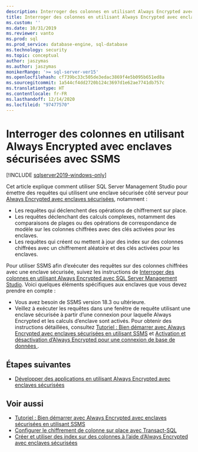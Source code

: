 ```yaml
---
description: Interroger des colonnes en utilisant Always Encrypted avec enclaves sécurisées avec SSMS
title: Interroger des colonnes en utilisant Always Encrypted avec enclaves sécurisées avec SSMS | Microsoft Docs
ms.custom: ''
ms.date: 10/31/2019
ms.reviewer: vanto
ms.prod: sql
ms.prod_service: database-engine, sql-database
ms.technology: security
ms.topic: conceptual
author: jaszymas
ms.author: jaszymas
monikerRange: '>= sql-server-ver15'
ms.openlocfilehash: cf739bc33c505de3edac3869f4e5b095b651ed8a
ms.sourcegitcommit: 1a544cf4dd2720b124c3697d1e62ae7741db757c
ms.translationtype: HT
ms.contentlocale: fr-FR
ms.lasthandoff: 12/14/2020
ms.locfileid: "97477570"
---
```

# <a name="query-columns-using-always-encrypted-with-secure-enclaves-with-ssms"></a>Interroger des colonnes en utilisant Always Encrypted avec enclaves sécurisées avec SSMS
[!INCLUDE [sqlserver2019-windows-only](../../../includes/applies-to-version/sqlserver2019-windows-only.md)]

Cet article explique comment utiliser SQL Server Management Studio pour émettre des requêtes qui utilisent une enclave sécurisée côté serveur pour [Always Encrypted avec enclaves sécurisées](always-encrypted-enclaves.md), notamment :
- Les requêtes qui déclenchent des opérations de chiffrement sur place.
- Les requêtes déclenchant des calculs complexes, notamment des comparaisons de plages ou des opérations de correspondance de modèle sur les colonnes chiffrées avec des clés activées pour les enclaves.
- Les requêtes qui créent ou mettent à jour des index sur des colonnes chiffrées avec un chiffrement aléatoire et des clés activées pour les enclaves.  

Pour utiliser SSMS afin d’exécuter des requêtes sur des colonnes chiffrées avec une enclave sécurisée, suivez les instructions de [Interroger des colonnes en utilisant Always Encrypted avec SQL Server Management Studio](always-encrypted-query-columns-ssms.md). Voici quelques éléments spécifiques aux enclaves que vous devez prendre en compte :

- Vous avez besoin de SSMS version 18.3 ou ultérieure.
- Veillez à exécuter les requêtes dans une fenêtre de requête utilisant une enclave sécurisée à partir d’une connexion pour laquelle Always Encrypted et les calculs d’enclave sont activés. Pour obtenir des instructions détaillées, consultez [Tutoriel : Bien démarrer avec Always Encrypted avec enclaves sécurisées en utilisant SSMS](../tutorial-getting-started-with-always-encrypted-enclaves.md) et [Activation et désactivation d’Always Encrypted pour une connexion de base de données ](always-encrypted-query-columns-ssms.md#en-dis).

## <a name="next-steps"></a>Étapes suivantes
- [Développer des applications en utilisant Always Encrypted avec enclaves sécurisées](always-encrypted-enclaves-client-development.md)

## <a name="see-also"></a>Voir aussi  
- [Tutoriel : Bien démarrer avec Always Encrypted avec enclaves sécurisées en utilisant SSMS](../tutorial-getting-started-with-always-encrypted-enclaves.md)
- [Configurer le chiffrement de colonne sur place avec Transact-SQL](always-encrypted-enclaves-configure-encryption-tsql.md)
- [Créer et utiliser des index sur des colonnes à l’aide d’Always Encrypted avec enclaves sécurisées](always-encrypted-enclaves-create-use-indexes.md)

